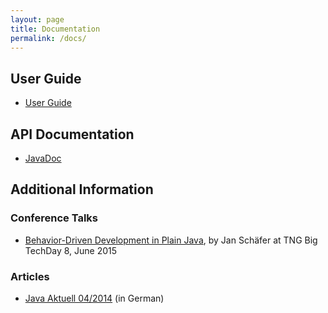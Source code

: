 ```yaml
---
layout: page
title: Documentation
permalink: /docs/
---
```


## User Guide

* [User Guide]({{site.baseurl}}/userguide/)

## API Documentation

* [JavaDoc]({{site.baseurl}}/javadoc/)

## Additional Information

### Conference Talks

* [Behavior-Driven Development in Plain Java](http://www.techcast.com/events/bigtechday8/maffei-1345/), by Jan Schäfer at TNG Big TechDay 8, June 2015

### Articles

* [Java Aktuell 04/2014](http://jgiven.org/articles/JavaAktuell_042014_JGiven.pdf) (in German)
